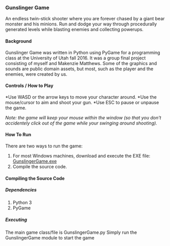 ### Gunslinger Game
An endless twin-stick shooter where you are forever chased by a giant bear monster and his minions. Run and dodge your way through procedurally generated levels while blasting enemies and collecting powerups.

#### Background
Gunslinger Game was written in Python using PyGame for a programming class at the University of Utah fall 2016. It was a group final project consisting of myself and Makenzie Matthews. Some of the graphics and sounds are public domain assets, but most, such as the player and the enemies, were created by us.

#### Controls / How to Play
*Use WASD or the arrow keys to move your character around.
*Use the mouse/cursor to aim and shoot your gun.
*Use ESC to pause or unpause the game.

*Note: the game will keep your mouse within the window (so that you don't accidentely click out of the game while your swinging around shooting).*

#### How To Run
There are two ways to run the game:
1. For most Windows machines, download and execute the EXE file: [GunslingerGame.exe](https://github.com/BrianLandes/GunslingerGame/raw/master/GunslingerGame.exe)
2. Compile the source code.

#### Compiling the Source Code
##### Dependencies
1. Python 3
2. PyGame

##### Executing
The main game class/file is GunslingerGame.py
Simply run the GunslingerGame module to start the game
